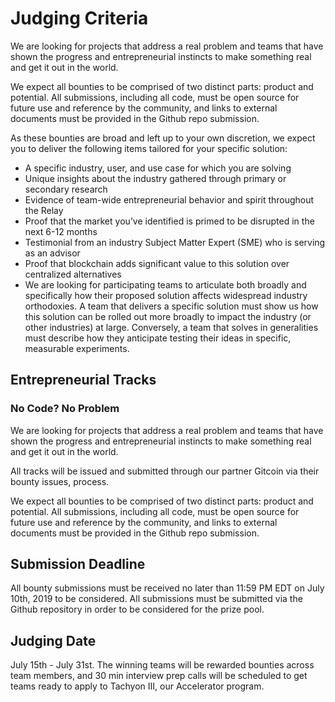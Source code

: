 # Judging Criteria

We are looking for projects that address a real problem and teams that have shown the progress and entrepreneurial instincts to make something real and get it out in the world.

We expect all bounties to be comprised of two distinct parts: product and potential. All submissions, including all code, must be open source for future use and reference by the community, and links to external documents must be provided in the Github repo submission.

As these bounties are broad and left up to your own discretion, we expect you to deliver the following items tailored for your specific solution:

* A specific industry, user, and use case for which you are solving
* Unique insights about the industry gathered through primary or secondary research
* Evidence of team-wide entrepreneurial behavior and spirit throughout the Relay
* Proof that the market you’ve identified is primed to be disrupted in the next 6-12 months
* Testimonial from an industry Subject Matter Expert (SME) who is serving as an advisor
* Proof that blockchain adds significant value to this solution over centralized alternatives
* We are looking for participating teams to articulate both broadly and specifically how their proposed solution affects widespread industry orthodoxies. A team that delivers a specific solution must show us how this solution can be rolled out more broadly to impact the industry (or other industries) at large. Conversely, a team that solves in generalities must describe how they anticipate testing their ideas in specific, measurable experiments.


## Entrepreneurial Tracks

### No Code? No Problem

We are looking for projects that address a real problem and teams that have shown the progress and entrepreneurial instincts to make something real and get it out in the world.

All tracks will be issued and submitted through our partner Gitcoin via their bounty issues, process.

We expect all bounties to be comprised of two distinct parts: product and potential. All submissions, including all code, must be open source for future use and reference by the community, and links to external documents must be provided in the Github repo submission.

## Submission Deadline

All bounty submissions must be received no later than 11:59 PM EDT on July 10th, 2019 to be considered. All submissions must be submitted via the Github repository in order to be considered for the prize pool.

## Judging Date

July 15th - July 31st. The winning teams will be rewarded bounties across team members, and 30 min interview prep calls will be scheduled to get teams ready to apply to Tachyon III, our Accelerator program.
